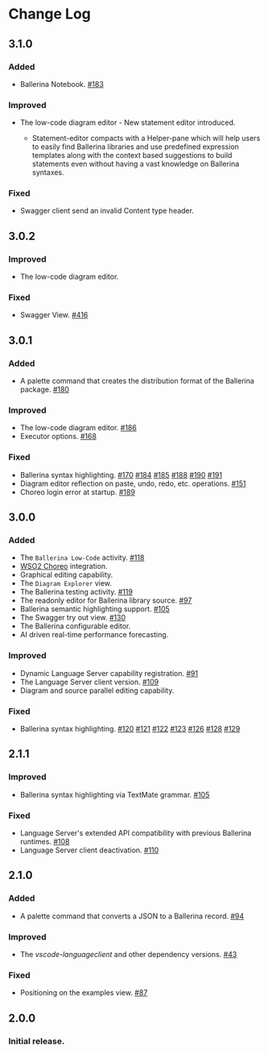 # Change Log

## **3.1.0**
### Added
- Ballerina Notebook. [#183](https://github.com/wso2/ballerina-plugin-vscode/issues/183)

### Improved
- The low-code diagram editor - New statement editor introduced.

    - Statement-editor compacts with a Helper-pane which will help users to easily find Ballerina libraries and use predefined expression templates along with the context based suggestions to build statements even without having a vast knowledge on Ballerina syntaxes.

### Fixed
- Swagger client send an invalid Content type header.

## **3.0.2**
### Improved
- The low-code diagram editor.

### Fixed
- Swagger View. [#416](https://github.com/wso2/ballerina-plugin-vscode/issues/197)

## **3.0.1**
### Added
- A palette command that creates the distribution format of the Ballerina package. [#180](https://github.com/wso2/ballerina-plugin-vscode/issues/180)

### Improved
- The low-code diagram editor. [#186](https://github.com/wso2/ballerina-plugin-vscode/issues/186)
- Executor options. [#168](https://github.com/wso2/ballerina-plugin-vscode/issues/168)

### Fixed
- Ballerina syntax highlighting. [#170](https://github.com/wso2/ballerina-plugin-vscode/issues/170) [#184](https://github.com/wso2/ballerina-plugin-vscode/issues/184) [#185](https://github.com/wso2/ballerina-plugin-vscode/issues/185) [#188](https://github.com/wso2/ballerina-plugin-vscode/issues/188) [#190](https://github.com/wso2/ballerina-plugin-vscode/issues/190) [#191](https://github.com/wso2/ballerina-plugin-vscode/issues/191)
- Diagram editor reflection on paste, undo, redo, etc. operations. [#151](https://github.com/wso2/ballerina-plugin-vscode/issues/151)
- Choreo login error at startup. [#189](https://github.com/wso2/ballerina-plugin-vscode/issues/189)

## **3.0.0**
### Added
- The `Ballerina Low-Code` activity. [#118](https://github.com/wso2/ballerina-plugin-vscode/issues/118)
- [WSO2 Choreo](https://wso2.com/choreo/) integration.
- Graphical editing capability.
- The `Diagram Explorer` view.
- The Ballerina testing activity. [#119](https://github.com/wso2/ballerina-plugin-vscode/issues/119) 
- The readonly editor for Ballerina library source. [#97](https://github.com/wso2/ballerina-plugin-vscode/issues/97)
- Ballerina semantic highlighting support. [#105](https://github.com/wso2/ballerina-plugin-vscode/issues/105)
- The Swagger try out view. [#130](https://github.com/wso2/ballerina-plugin-vscode/issues/130)
- The Ballerina configurable editor.
- AI driven real-time performance forecasting.

### Improved
- Dynamic Language Server capability registration. [#91](https://github.com/wso2/ballerina-plugin-vscode/issues/91)
- The Language Server client version. [#109](https://github.com/wso2/ballerina-plugin-vscode/issues/109)
- Diagram and source parallel editing capability.

### Fixed
- Ballerina syntax highlighting. [#120](https://github.com/wso2/ballerina-plugin-vscode/issues/120) [#121](https://github.com/wso2/ballerina-plugin-vscode/issues/121) [#122](https://github.com/wso2/ballerina-plugin-vscode/issues/122) [#123](https://github.com/wso2/ballerina-plugin-vscode/issues/123) [#126](https://github.com/wso2/ballerina-plugin-vscode/issues/126) [#128](https://github.com/wso2/ballerina-plugin-vscode/issues/128) [#129](https://github.com/wso2/ballerina-plugin-vscode/issues/129)

## **2.1.1**
### Improved
- Ballerina syntax highlighting via TextMate grammar. [#105](https://github.com/wso2/ballerina-plugin-vscode/issues/105)

### Fixed
- Language Server's extended API compatibility with previous Ballerina runtimes. [#108](https://github.com/wso2/ballerina-plugin-vscode/issues/108)
- Language Server client deactivation. [#110](https://github.com/wso2/ballerina-plugin-vscode/issues/110)

## **2.1.0**
### Added
- A palette command that converts a JSON to a Ballerina record. [#94](https://github.com/wso2/ballerina-plugin-vscode/issues/94)

### Improved
- The *vscode-languageclient* and other dependency versions. [#43](https://github.com/wso2/ballerina-plugin-vscode/issues/43)

### Fixed
- Positioning on the examples view. [#87](https://github.com/wso2/ballerina-plugin-vscode/issues/87)

## **2.0.0**
### Initial release.
